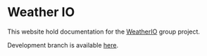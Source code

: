 # **Weather IO**

This website hold documentation for the [WeatherIO](https://github.com/pcz-io/weather-io) group project.

Development branch is available [here](https://github.com/pcz-io/weather-io/tree/dev).
